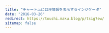 ```yaml
---
title: "チャート上に口座情報を表示するインジケータ"
date: "2016-03-26"
redirect: https://toushi.maku.blog/p/tsig7ew/
sitemap: false
---
```


